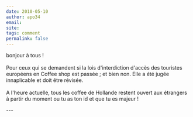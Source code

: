 ```yaml
---
date: 2010-05-10
author: apo34
email: 
site: 
tags: comment
permalink: false
---
```


<p>bonjour à tous !<br />
<br />
Pour ceux qui se demandent si la lois d'interdiction d'accès des touristes européens en Coffee shop est passée ; et bien non. Elle a été jugée innaplicable et doit être révisée.<br />
<br />
A l'heure actuelle, tous les coffee de Hollande restent ouvert aux étrangers à partir du moment ou tu as ton id et que tu es majeur !</p>
---